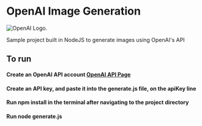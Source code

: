 # OpenAI Image Generation 

![OpenAI Logo](https://upload.wikimedia.org/wikipedia/commons/thumb/4/4d/OpenAI_Logo.svg/320px-OpenAI_Logo.svg.png). 


Sample project built in NodeJS to generate images using OpenAI's API

## To run

#### Create an OpenAI API account [OpenAI API Page](https://openai.com/api/)
#### Create an API key, and paste it into the generate.js file, on the apiKey line
#### Run npm install in the terminal after navigating to the project directory
#### Run node generate.js
